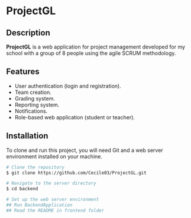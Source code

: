 # ProjectGL

## Description
**ProjectGL** is a web application for project management developed for my school with a group of 8 people using the agile SCRUM methodology.

## Features
- User authentication (login and registration).
- Team creation.
- Grading system.
- Reporting system.
- Notifications.
- Role-based web application (student or teacher).

## Installation
To clone and run this project, you will need Git and a web server environment installed on your machine.

```bash
# Clone the repository
$ git clone https://github.com/Cecile03/ProjectGL.git

# Navigate to the server directory
$ cd backend

# Set up the web server environment
## Run BackendApplication
## Read the README in frontend folder
